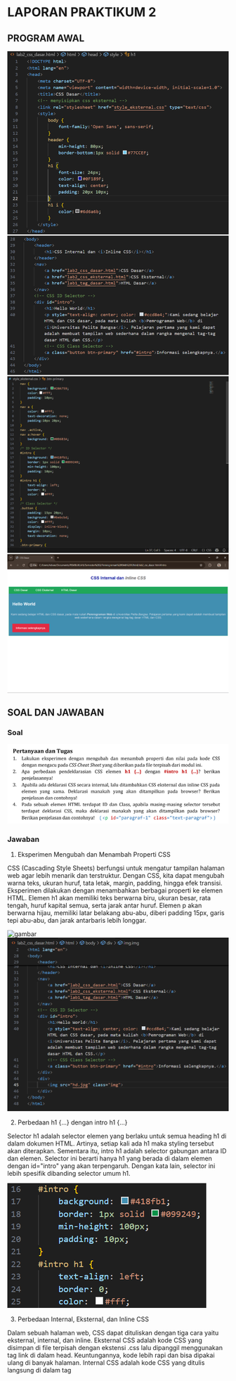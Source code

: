 # LAPORAN PRAKTIKUM 2

## PROGRAM AWAL
![gambar](1.png)
![gambar](2.png)
![gambar](3.png)
![gambar](progwal.png)

## SOAL DAN JAWABAN

### Soal
![gambar](soal.png)

### Jawaban

  1. Eksperimen Mengubah dan Menambah Properti CSS

CSS (Cascading Style Sheets) berfungsi untuk mengatur tampilan halaman web agar lebih menarik dan terstruktur. Dengan CSS, kita dapat mengubah warna teks, ukuran huruf, tata letak, margin, padding, hingga efek transisi. 
Eksperimen dilakukan dengan menambahkan berbagai properti ke elemen HTML. Elemen h1 akan memiliki teks berwarna biru, ukuran besar, rata tengah, huruf kapital semua, serta jarak antar huruf. 
Elemen p akan berwarna hijau, memiliki latar belakang abu-abu, diberi padding 15px, garis tepi abu-abu, dan jarak antarbaris lebih longgar.

![gambar](2ks.png)
![gambar](eks2.png)

  2. Perbedaan h1 {…} dengan intro h1 {…}

Selector h1 adalah selector elemen yang berlaku untuk semua heading h1 di dalam dokumen HTML. Artinya, setiap kali ada h1 maka styling tersebut akan diterapkan. Sementara itu, intro h1 adalah selector gabungan antara ID dan elemen. Selector ini berarti hanya h1 yang berada di dalam elemen dengan id="intro" yang akan terpengaruh. Dengan kata lain, selector ini lebih spesifik dibanding selector umum h1.

![gambar](intro.png)

  3. Perbedaan Internal, Eksternal, dan Inline CSS

Dalam sebuah halaman web, CSS dapat dituliskan dengan tiga cara yaitu eksternal, internal, dan inline. Eksternal CSS adalah kode CSS yang disimpan di file terpisah dengan ekstensi .css lalu dipanggil menggunakan tag link di dalam head. Keuntungannya, kode lebih rapi dan bisa dipakai ulang di banyak halaman. Internal CSS adalah kode CSS yang ditulis langsung di dalam tag <style> di bagian <head> dari dokumen HTML. Biasanya digunakan jika gaya hanya berlaku di satu halaman saja. Sementara itu, inline CSS ditulis langsung di dalam atribut style pada elemen HTML, misalnya p style="color:red;". Inline CSS memiliki prioritas tertinggi, artinya jika ada aturan eksternal dan internal sekaligus, inline-lah yang akan ditampilkan. Urutannya adalah: Inline > Internal > Eksternal. Hal ini bisa dilihat pada file lab2_css_dasar.html yang menggunakan ketiganya: eksternal dari style_eksternal.css, internal pada style di head, dan inline pada tag p yang memberi warna abu-abu ke teks. Meskipun warna teks paragraf bisa diatur di internal atau eksternal, warna abu-abu dari inline yang akan menang karena prioritasnya paling tinggi.

![gambar](3.1.png)
![gambar](33.png)

  4. Perbedaan ID dan Class dalam CSS

ID dan class adalah dua cara untuk memberi identitas pada elemen HTML agar bisa diatur dengan CSS. ID bersifat unik, artinya hanya boleh digunakan sekali dalam satu halaman, sementara class bisa digunakan berkali-kali pada banyak elemen. Dalam hal prioritas, CSS yang menggunakan ID lebih kuat dibanding CSS yang menggunakan class. Jika ada elemen yang memiliki ID dan class sekaligus, maka aturan ID akan menang jika terjadi konflik. Misalnya, pada file style_eksternal.css, ID #intro digunakan untuk mengatur area tertentu agar memiliki background biru, sedangkan class .button dan .btn-primary digunakan pada tombol a agar bisa digunakan di banyak tempat. Dengan cara ini, ID digunakan untuk bagian khusus halaman, sedangkan class digunakan untuk gaya yang berulang. Jika ada elemen p dengan id="paragraf-1" sekaligus class="text-paragraf", maka deklarasi dengan ID akan ditampilkan lebih dominan dibanding class, meskipun class masih bisa memberikan gaya tambahan selama tidak bertentangan.

![gambar](4.1.png)
![gambar](4.2.png)

## PROGRAM AKHIR
![gambar](proghir.png)

## KESIMPULAN

Dari percobaan menggunakan file lab2_css_dasar.html dan style_eksternal.css, dapat dipahami bahwa CSS adalah bahasa yang sangat fleksibel untuk mengatur tampilan halaman web. Pada nomor satu, eksperimen mengubah properti CSS menunjukkan bahwa setiap perubahan nilai seperti warna, ukuran huruf, padding, atau alignment langsung berdampak pada tampilan elemen tanpa harus mengubah struktur HTML. Hal ini membuktikan kekuatan CSS dalam memisahkan desain dari konten.

Pada nomor dua, perbandingan antara selector umum h1 {…} dengan selector spesifik #intro h1 {…} memperlihatkan bahwa CSS memiliki sistem prioritas berdasarkan spesifisitas. Selector umum berlaku pada semua elemen sejenis, sementara selector spesifik hanya berlaku pada konteks tertentu, sehingga memungkinkan kita memberikan gaya berbeda pada elemen yang sama di bagian halaman yang berbeda.

Pada nomor tiga, perbedaan antara eksternal, internal, dan inline CSS menegaskan pentingnya memahami urutan prioritas. Inline CSS selalu menang melawan internal dan eksternal karena berada langsung pada elemen. Internal CSS lebih kuat daripada eksternal karena ditulis di dalam dokumen HTML itu sendiri. Urutan ini dikenal dengan istilah cascade, dan dengan memahaminya kita bisa mengatur gaya dengan lebih efektif.

Pada nomor empat, perbedaan ID dan Class menunjukkan bahwa keduanya punya fungsi berbeda. ID digunakan untuk elemen unik dengan prioritas lebih tinggi, sedangkan Class digunakan untuk gaya yang bisa diterapkan berkali-kali pada banyak elemen. Jika sebuah elemen memiliki ID dan Class sekaligus, maka aturan ID akan mengalahkan Class, kecuali ada properti dari Class yang tidak ditimpa oleh ID.

Secara keseluruhan, pembahasan ini menunjukkan bahwa menguasai CSS berarti memahami eksperimen properti, spesifisitas selector, prioritas antar metode penulisan CSS, serta fungsi ID dan Class. Keempat hal tersebut saling melengkapi dan sangat penting untuk membangun halaman web yang rapi, konsisten, mudah dipelihara, dan sesuai dengan kebutuhan desain.
